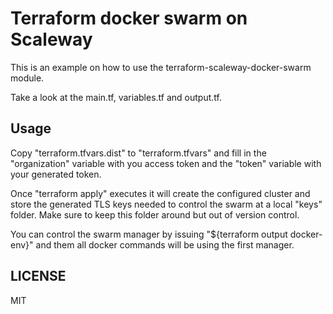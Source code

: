 
# Terraform docker swarm on Scaleway

This is an example on how to use the terraform-scaleway-docker-swarm module.

Take a look at the main.tf, variables.tf and output.tf.

## Usage

Copy "terraform.tfvars.dist" to "terraform.tfvars" and fill in the "organization" variable with you access token and the "token" variable with your generated token.

Once "terraform apply" executes it will create the configured cluster and store the generated TLS keys needed to control the swarm at a local "keys" folder. Make sure to keep this folder around but out of version control.

You can control the swarm manager by issuing "${terraform output docker-env}" and them all docker commands will be using the first manager.

## LICENSE

MIT

